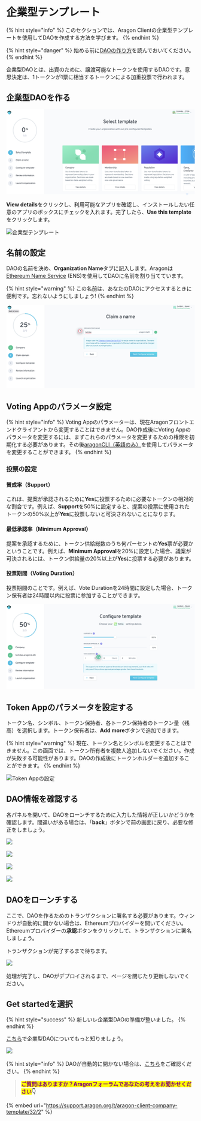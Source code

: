 # 企業型テンプレート

{% hint style="info" %}
このセクションでは、Aragon Clientの企業型テンプレートを使用してDAOを作成する方法を学びます。
{% endhint %}

{% hint style="danger" %}
始める前に[DAOの作り方](./)を読んでおいてください。
{% endhint %}

企業型DAOとは、出資のために、譲渡可能なトークンを使用するDAOです。意思決定は、1トークンが1票に相当するトークンによる加重投票で行われます。

## 企業型DAOを作る

![テンプレートの選択](<../../../.gitbook/assets/Schermata 2022-02-04 alle 18.41.40.png>)

**View details**をクリックし、利用可能なアプリを確認し、インストールしたい任意のアプリのボックスにチェックを入れます。完了したら、**Use this template**をクリックします。

![企業型テンプレート](https://d33v4339jhl8k0.cloudfront.net/docs/assets/5c98a4fe0428633d2cf3fcf7/images/5d86242f04286364bc8f6507/file-QeXiahqUec.png)

## 名前の設定

DAOの名前を決め、**Organization Name**タブに記入します。Aragonは[Ethereum Name Service](https://ens.domains/ja/) (ENS)を使用してDAOに名前を割り当てています。

{% hint style="warning" %}
この名前は、あなたのDAOにアクセスするときに便利です。忘れないようにしましょう!
{% endhint %}

![DAOの名前を決定](<../../../.gitbook/assets/Schermata 2022-02-04 alle 18.52.45.png>)

## Voting Appのパラメータ設定

{% hint style="info" %}
Voting Appのパラメーターは、現在Aragonフロントエンドクライアントから変更することはできません。DAO作成後にVoting Appのパラメータを変更するには、まずこれらのパラメータを変更するための権限を初期化する必要があります。その後[aragonCLI（英語のみ）](https://hack.aragon.org/developers/tools/aragoncli)を使用してパラメータを変更することができます。
{% endhint %}

### 投票の設定

#### 賛成率（Support）

これは、提案が承認されるために**Yes**に投票するために必要なトークンの相対的な割合です。例えば、**Support**を50%に設定すると、提案の投票に使用されたトークンの50%以上が**Yes**に投票しないと可決されないことになります。

#### 最低承認率（Minimum Approval）

提案を承認するために、トークン供給総数のうち何パーセントの**Yes**票が必要かということです。例えば、**Minimum Approval**を20%に設定した場合、議案が可決されるには、トークン供給量の20%以上が**Yes**に投票する必要があります。

#### 投票期間（Voting Duration）

投票期間のことです。例えば、Vote Durationを24時間に設定した場合、トークン保有者は24時間以内に投票に参加することができます。

![Votingの設定](<../../../.gitbook/assets/Schermata 2022-02-04 alle 19.01.42.png>)

## Token Appのパラメータを設定する

トークン名、シンボル、トークン保持者、各トークン保持者のトークン量（残高）を選択します。トークン保有者は、**Add more**ボタンで追加できます。

{% hint style="warning" %}
現在、トークン名とシンボルを変更することはできません。この画面では、トークン所有者を複数人追加しないでください。作成が失敗する可能性があります。DAOの作成後にトークンホルダーを追加することができます。
{% endhint %}

![Token Appの設定](https://d33v4339jhl8k0.cloudfront.net/docs/assets/5c98a4fe0428633d2cf3fcf7/images/5d8624862c7d3a7e9ae173e4/file-wSKI8WfAzK.png)

## DAO情報を確認する

各パネルを開いて、DAOをローンチするために入力した情報が正しいかどうかを確認します。間違いがある場合は、「**back**」ボタンで前の画面に戻り、必要な修正をしましょう。

![](https://d33v4339jhl8k0.cloudfront.net/docs/assets/5c98a4fe0428633d2cf3fcf7/images/5d8624af04286364bc8f650a/file-QLxk1Q0FZj.png)

![](https://d33v4339jhl8k0.cloudfront.net/docs/assets/5c98a4fe0428633d2cf3fcf7/images/5d8624b704286364bc8f650b/file-IsP1SOVaHO.png)

![](https://d33v4339jhl8k0.cloudfront.net/docs/assets/5c98a4fe0428633d2cf3fcf7/images/5d8624bf2c7d3a7e9ae173e5/file-Qn8KEkg3If.png)

![](https://d33v4339jhl8k0.cloudfront.net/docs/assets/5c98a4fe0428633d2cf3fcf7/images/5d8624c604286364bc8f650c/file-Fqvyo6L3Kz.png)

## DAOをローンチする

ここで、DAOを作るためのトランザクションに署名する必要があります。ウィンドウが自動的に開かない場合は、Ethereumプロバイダーを開いてください。Ethereumプロバイダーの**承認**ボタンをクリックして、トランザクションに署名しましょう。

トランザクションが完了するまで待ちます。

![](https://d33v4339jhl8k0.cloudfront.net/docs/assets/5c98a4fe0428633d2cf3fcf7/images/5d8624d704286364bc8f650d/file-arEtXF8S0j.png)

処理が完了し、DAOがデプロイされるまで、ページを閉じたり更新しないでください。

## Get startedを選択

{% hint style="success" %}
新しいレ企業型DAOの準備が整いました。
{% endhint %}

[こちら](../explore-template-dao/)で企業型DAOについてもっと知りましょう。

![](https://d33v4339jhl8k0.cloudfront.net/docs/assets/5c98a4fe0428633d2cf3fcf7/images/5d8624ee04286364bc8f650e/file-a4bAYgLmxU.png)

{% hint style="info" %}
DAOが自動的に開かない場合は、[こちら](../../../faq/products/aragon-client/where-is-my-dao.md)をご確認ください。
{% endhint %}

> <mark style="color:purple;">**ご質問はありますか？Aragonフォーラムであなたの考えをお聞かせください**</mark>**👇**

{% embed url="https://support.aragon.org/t/aragon-client-company-template/32/2" %}
